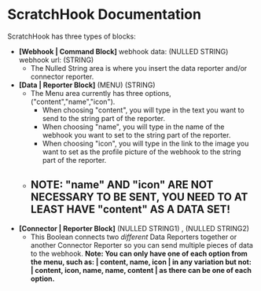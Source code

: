 # ScratchHook Documentation
ScratchHook has three types of blocks:
 - **[Webhook | Command Block]** webhook data: (NULLED STRING) webhook url: (STRING)
    - The Nulled String area is where you insert the data reporter and/or connector reporter.
 - **[Data | Reporter Block]** (MENU) (STRING)
    - The Menu area currently has three options, ("content","name","icon").
        - When choosing "content", you will type in the text you want to send to the string part of the reporter.
        - When choosing "name", you will type in the name of the webhook you want to set to the string part of the reporter.
        - When choosing "icon", you will type in the link to the image you want to set as the profile picture of the webhook to the string part of the reporter.
    - ## **NOTE: "name" AND "icon" ARE NOT NECESSARY TO BE SENT, YOU NEED TO AT LEAST HAVE "content" AS A DATA SET!**
 - **[Connector | Reporter Block]** (NULLED STRING1) , (NULLED STRING2)
    - This Boolean connects two *different* Data Reporters together or another Connector Reporter so you can send multiple pieces of data to the webhook. **Note: You can only have one of each option from the menu, such as: | content, name, icon | in any variation but not: | content, icon, name, name, content | as there can be one of each option.**
